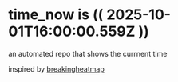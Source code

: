 # time_now is (( 2025-10-01T16:00:00.559Z ))

an automated repo that shows the currnent time

inspired by [breakingheatmap](https://github.com/breakingheatmap/breakingheatmap)